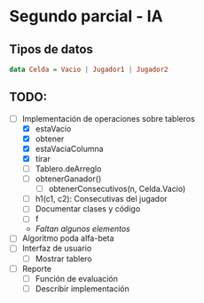 # Segundo parcial - IA

## Tipos de datos

```haskell
data Celda = Vacio | Jugador1 | Jugador2
```

## TODO:
- [ ] Implementación de operaciones sobre tableros
  - [X] estaVacio
  - [X] obtener
  - [X] estaVaciaColumna
  - [X] tirar
  - [ ] Tablero.deArreglo
  - [ ] obtenerGanador()
    - [ ] obtenerConsecutivos(n, Celda.Vacio)
  - [ ] h1(c1, c2): Consecutivas del jugador
  - [ ] Documentar clases y código
  - [ ] f
  - _Faltan algunos elementos_
- [ ] Algoritmo poda alfa-beta
- [ ] Interfaz de usuario
  - [ ] Mostrar tablero
- [ ] Reporte
  - [ ] Función de evaluación
  - [ ] Describir implementación
